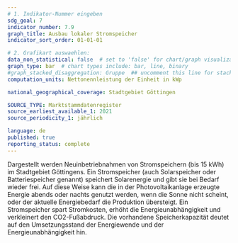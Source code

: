 ```yaml
---
# 1. Indikator-Nummer eingeben 
sdg_goal: 7
indicator_number: 7.9
graph_title: Ausbau lokaler Stromspeicher
indicator_sort_order: 01-01-01

# 2. Grafikart auswaehlen: 
data_non_statistical: false  # set to 'false' for chart/graph visualization 
graph_type: bar  # chart types include: bar, line, binary 
#graph_stacked_disaggregation: Gruppe  ## uncomment this line for stacked bars. eplace 'Geschlecht' with the field of aggregation. 
computation_units: Nettonennleistung der Einheit in kWp

national_geographical_coverage: Stadtgebiet Göttingen

SOURCE_TYPE: Marktstammdatenregister
source_earliest_available_1: 2021
source_periodicity_1: jährlich

language: de   
published: true 
reporting_status: complete
---
```

Dargestellt werden Neuinbetriebnahmen von Stromspeichern (bis 15 kWh) im Stadtgebiet Göttingens. Ein Stromspeicher (auch Solarspeicher oder Batteriespeicher genannt) speichert Solarenergie und gibt sie bei Bedarf wieder frei. Auf diese Weise kann die in der Photovoltaikanlage erzeugte Energie abends oder nachts genutzt werden, wenn die Sonne nicht scheint, oder der aktuelle Energiebedarf die Produktion übersteigt. Ein Stromspeicher spart Stromkosten, erhöht die Energieunabhängigkeit und verkleinert den CO2-Fußabdruck. Die vorhandene Speicherkapazität deutet auf den Umsetzungsstand der Energiewende und der Energieunabhängigkeit hin. 
